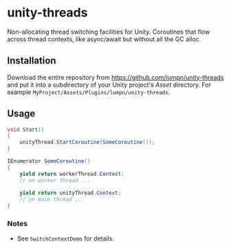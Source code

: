 # unity-threads
Non-allocating thread switching facilities for Unity. Coroutines that flow across thread contexts, like async/await but without all the GC alloc.

## Installation
Download the entire repository from https://github.com/lumpn/unity-threads and put it into a subdirectory of your Unity project's *Asset* directory.
For example `MyProject/Assets/Plugins/lumpn/unity-threads`.

## Usage
```csharp
void Start()
{
    unityThread.StartCoroutine(SomeCoroutine());
}

IEnumerator SomeCoroutine()
{
    yield return workerThread.Context;
    // on worker thread ...
    
    yield return unityThread.Context;
    // on main thread ...
}
```

### Notes
* See `SwitchContextDemo` for details.
